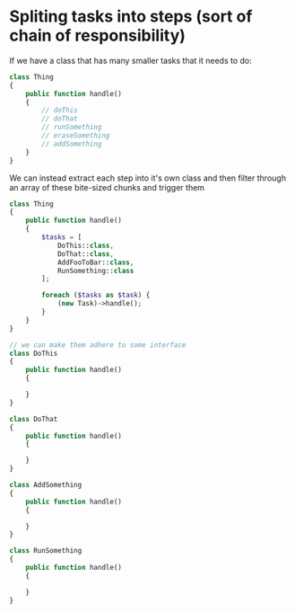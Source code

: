 # Spliting tasks into steps (sort of chain of responsibility)

If we have a class that has many smaller tasks that it needs to do:
```php
class Thing
{
    public function handle()
    {
        // doThis
        // doThat
        // runSomething
        // eraseSomething
        // addSomething
    }
}
```

We can instead extract each step into it's own class and then filter through an array of these bite-sized chunks and trigger them
```php
class Thing
{
    public function handle()
    {
        $tasks = [
            DoThis::class,
            DoThat::class,
            AddFooToBar::class,
            RunSomething::class
        ];

        foreach ($tasks as $task) {
            (new Task)->handle();
        }
    }
}

// we can make them adhere to some interface
class DoThis
{
    public function handle()
    {

    }
}

class DoThat
{
    public function handle()
    {

    }
}

class AddSomething
{
    public function handle()
    {

    }
}

class RunSomething
{
    public function handle()
    {

    }
}
```
